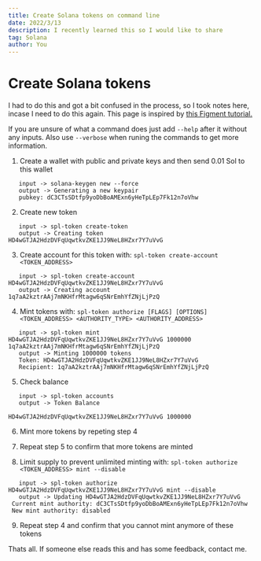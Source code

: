 ```yaml
---
title: Create Solana tokens on command line
date: 2022/3/13
description: I recently learned this so I would like to share
tag: Solana
author: You
---
```


# Create Solana tokens

I had to do this and got a bit confused in the process, so I took notes here, incase I need to do this again. This page is inspired by [this Figment tutorial.](https://learn.figment.io/tutorials/sol-mint-token)

If you are unsure of what a command does just add `--help` after it without any inputs. Also use `--verbose` when runing the commands to get more information.

1. Create a wallet with public and private keys and then send 0.01 Sol to this wallet

```
   input -> solana-keygen new --force
   output -> Generating a new keypair
   pubkey: dC3CTsSDtfp9yoDbBoAMExn6yHeTpLEp7Fk12n7oVhw
```

2. Create new token

```
   input -> spl-token create-token
   output -> Creating token HD4wGTJA2HdzDVFqUqwtkvZKE1JJ9NeL8HZxr7Y7uVvG
```

3. Create account for this token with: `spl-token create-account <TOKEN_ADDRESS>`

```
   input -> spl-token create-account HD4wGTJA2HdzDVFqUqwtkvZKE1JJ9NeL8HZxr7Y7uVvG
   output -> Creating account 1q7aA2kztrAAj7mNKHfrMtagw6qSNrEmhYfZNjLjPzQ
```

4. Mint tokens with: `spl-token authorize [FLAGS] [OPTIONS] <TOKEN_ADDRESS> <AUTHORITY_TYPE> <AUTHORITY_ADDRESS> `

```
   input -> spl-token mint HD4wGTJA2HdzDVFqUqwtkvZKE1JJ9NeL8HZxr7Y7uVvG 1000000 1q7aA2kztrAAj7mNKHfrMtagw6qSNrEmhYfZNjLjPzQ
   output -> Minting 1000000 tokens
   Token: HD4wGTJA2HdzDVFqUqwtkvZKE1JJ9NeL8HZxr7Y7uVvG
   Recipient: 1q7aA2kztrAAj7mNKHfrMtagw6qSNrEmhYfZNjLjPzQ
```

5. Check balance

```
   input -> spl-token accounts
   output -> Token Balance

HD4wGTJA2HdzDVFqUqwtkvZKE1JJ9NeL8HZxr7Y7uVvG 1000000
```

6. Mint more tokens by repeting step 4

7. Repeat step 5 to confirm that more tokens are minted

8. Limit supply to prevent unlimited minting with: `spl-token authorize <TOKEN_ADDRESS> mint --disable`

```
   input -> spl-token authorize HD4wGTJA2HdzDVFqUqwtkvZKE1JJ9NeL8HZxr7Y7uVvG mint --disable
   output -> Updating HD4wGTJA2HdzDVFqUqwtkvZKE1JJ9NeL8HZxr7Y7uVvG
 Current mint authority: dC3CTsSDtfp9yoDbBoAMExn6yHeTpLEp7Fk12n7oVhw
 New mint authority: disabled
```

9. Repeat step 4 and confirm that you cannot mint anymore of these tokens

Thats all. If someone else reads this and has some feedback, contact me.

